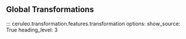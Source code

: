 ## Global Transformations

::: ceruleo.transformation.features.transformation
    options:
      show_source: True
      heading_level: 3 